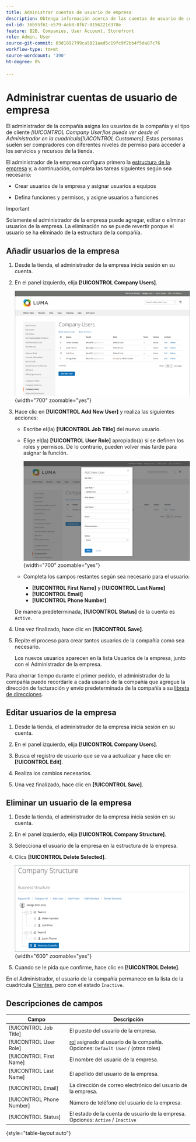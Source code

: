 ```yaml
---
title: Administrar cuentas de usuario de empresa
description: Obtenga información acerca de las cuentas de usuario de compañía y cómo funcionan dentro de la cuenta de compañía asociada.
exl-id: 36b55f61-e579-4eb8-8f67-0156221d378e
feature: B2B, Companies, User Account, Storefront
role: Admin, User
source-git-commit: 03d1892799ca5021aad5c19fc9f2bb4f5da87c76
workflow-type: tm+mt
source-wordcount: '390'
ht-degree: 0%

---
```


# Administrar cuentas de usuario de empresa

El administrador de la compañía asigna los usuarios de la compañía y el tipo de cliente _[!UICONTROL Company User]_los puede ver desde el Administrador en la cuadrícula_[!UICONTROL Customers]_. Estas personas suelen ser compradores con diferentes niveles de permiso para acceder a los servicios y recursos de la tienda.

El administrador de la empresa configura primero la [estructura de la empresa](account-company-structure.md) y, a continuación, completa las tareas siguientes según sea necesario:

- Crear usuarios de la empresa y asignar usuarios a equipos

- Defina funciones y permisos, y asigne usuarios a funciones

>[!IMPORTANT]
>
>Solamente el administrador de la empresa puede agregar, editar o eliminar usuarios de la empresa. La eliminación no se puede revertir porque el usuario se ha eliminado de la estructura de la compañía.

## Añadir usuarios de la empresa

1. Desde la tienda, el administrador de la empresa inicia sesión en su cuenta.

1. En el panel izquierdo, elija **[!UICONTROL Company Users]**.

   ![Usuarios de la compañía](./assets/company-users-list-storefront.png){width="700" zoomable="yes"}

1. Hace clic en **[!UICONTROL Add New User]** y realiza las siguientes acciones:

   - Escribe el(la) **[!UICONTROL Job Title]** del nuevo usuario.

   - Elige el(la) **[!UICONTROL User Role]** apropiado(a) si se definen los roles y permisos. De lo contrario, pueden volver más tarde para asignar la función.

     ![Agregar nuevo usuario](./assets/company-structure-users-add.png){width="700" zoomable="yes"}

   - Completa los campos restantes según sea necesario para el usuario:

      - **[!UICONTROL First Name]** y **[!UICONTROL Last Name]**
      - **[!UICONTROL Email]**
      - **[!UICONTROL Phone Number]**

   De manera predeterminada, **[!UICONTROL Status]** de la cuenta es `Active`.

1. Una vez finalizado, hace clic en **[!UICONTROL Save]**.

1. Repite el proceso para crear tantos usuarios de la compañía como sea necesario.

   Los nuevos usuarios aparecen en la lista Usuarios de la empresa, junto con el Administrador de la empresa.

Para ahorrar tiempo durante el primer pedido, el administrador de la compañía puede recordarle a cada usuario de la compañía que agregue la dirección de facturación y envío predeterminada de la compañía a su [libreta de direcciones](../customers/account-dashboard-address-book.md).

## Editar usuarios de la empresa

1. Desde la tienda, el administrador de la empresa inicia sesión en su cuenta.

1. En el panel izquierdo, elija **[!UICONTROL Company Users]**.

1. Busca el registro de usuario que se va a actualizar y hace clic en **[!UICONTROL Edit]**.

1. Realiza los cambios necesarios.

1. Una vez finalizado, hace clic en **[!UICONTROL Save]**.

## Eliminar un usuario de la empresa

1. Desde la tienda, el administrador de la empresa inicia sesión en su cuenta.

1. En el panel izquierdo, elija **[!UICONTROL Company Structure]**.

1. Selecciona el usuario de la empresa en la estructura de la empresa.

1. Clics **[!UICONTROL Delete Selected]**.

   ![Eliminar usuario](./assets/company-structure-delete-user.png){width="600" zoomable="yes"}

1. Cuando se le pida que confirme, hace clic en **[!UICONTROL Delete]**.

En el Administrador, el usuario de la compañía permanece en la lista de la cuadrícula [Clientes](../customers/customers-all.md), pero con el estado `Inactive`.

## Descripciones de campos

| Campo | Descripción |
|--------------|---------------|
| [!UICONTROL Job Title] | El puesto del usuario de la empresa. |
| [!UICONTROL User Role] | [rol](account-company-roles-permissions.md) asignado al usuario de la compañía. Opciones: `Default User` / (otros roles) |
| [!UICONTROL First Name] | El nombre del usuario de la empresa. |
| [!UICONTROL Last Name] | El apellido del usuario de la empresa. |
| [!UICONTROL Email] | La dirección de correo electrónico del usuario de la empresa. |
| [!UICONTROL Phone Number] | Número de teléfono del usuario de la empresa. |
| [!UICONTROL Status] | El estado de la cuenta de usuario de la empresa. Opciones: `Active` / `Inactive` |

{style="table-layout:auto"}
